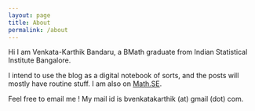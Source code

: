 ```yaml
---
layout: page
title: About
permalink: /about
---
```


Hi I am Venkata-Karthik Bandaru, a BMath graduate from Indian Statistical Institute Bangalore. 

I intend to use the blog as a digital notebook of sorts, and the posts will mostly have routine stuff. I am also on [Math.SE](https://math.stackexchange.com/users/303300).

Feel free to email me ! My mail id is bvenkatakarthik (at) gmail (dot) com. 
